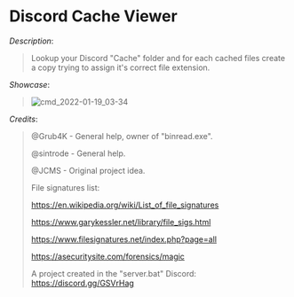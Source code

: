 # Discord Cache Viewer

*Description*:
> Lookup your Discord "Cache" folder and for each cached files create a copy trying to assign it's correct file extension.

*Showcase*:
> ![cmd_2022-01-19_03-34](https://user-images.githubusercontent.com/62464560/150054058-e3f8061a-0502-4032-93ee-26207897f8a1.png)

*Credits*:
> @Grub4K - General help, owner of "binread.exe".
> 
> @sintrode - General help.
> 
> @JCMS - Original project idea.
> 
> File signatures list:
> 
> https://en.wikipedia.org/wiki/List_of_file_signatures
> 
> https://www.garykessler.net/library/file_sigs.html
> 
> https://www.filesignatures.net/index.php?page=all
> 
> https://asecuritysite.com/forensics/magic
> 
> A project created in the "server.bat" Discord: https://discord.gg/GSVrHag
